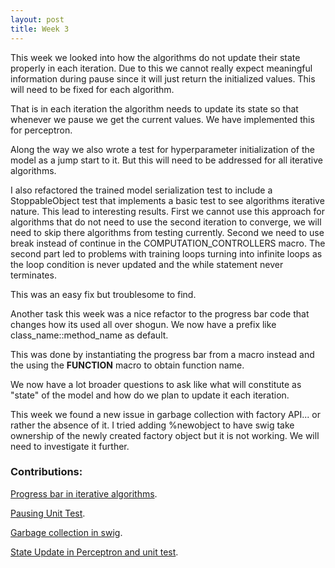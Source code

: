 ```yaml
---
layout: post
title: Week 3
---
```


This week we looked into how the algorithms do not update their state properly in each iteration.
Due to this we cannot really expect meaningful information during pause since it will just return the initialized values.
This will need to be fixed for each algorithm.

That is in each iteration the algorithm needs to update its state so that whenever we pause we get the current values.
We have implemented this for perceptron. 

Along the way we also wrote a test for hyperparameter initialization of the model as a jump start to it.
But this will need to be addressed for all iterative algorithms.

I also refactored the trained model serialization test to include a StoppableObject test that implements a basic test to see algorithms 
iterative nature.
This lead to interesting results. First we cannot use this approach for algorithms that do not need to use the second iteration to converge, we will need to skip 
there algorithms from testing currently.
Second we need to use break instead of continue in the COMPUTATION_CONTROLLERS macro.
The second part led to problems with training loops turning into infinite loops as the loop condition is never updated and 
the while statement never terminates.

This was an easy fix but troublesome to find.

Another task this week was a nice refactor to the progress bar code that changes how its used all over shogun.
We now have a prefix like class_name::method_name as default.

This was done by instantiating the progress bar from a macro instead and the using the __FUNCTION__ macro to obtain function name.

We now have a lot broader questions to ask like what will constitute as "state" of the model and how do we plan to update it each iteration.

This week we found a new issue in garbage collection with factory API... or rather the absence of it. I tried adding 
%newobject to have swig take ownership of the newly created factory object but it is not working. We will need to investigate it further.

### Contributions:

[Progress bar in iterative algorithms](https://github.com/shogun-toolbox/shogun/pull/4305).

[Pausing Unit Test](https://github.com/shogun-toolbox/shogun/pull/4327).

[Garbage collection in swig](https://github.com/shogun-toolbox/shogun/pull/4322).

[State Update in Perceptron and unit test](https://github.com/shogun-toolbox/shogun/pull/4320).
